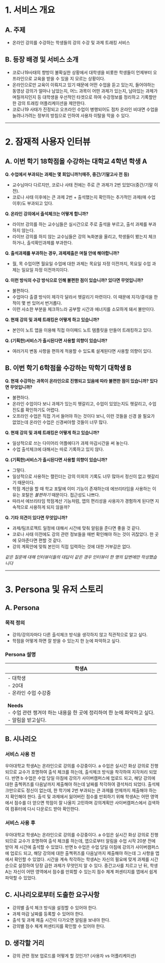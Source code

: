 # 1. 서비스 개요

## A. 주제

- 온라인 강의를 수강하는 학생들의 강의 수강 및 과제 트래킹 서비스

## B. 등장 배경 및 서비스 소개

- 코로나19사태의 향방이 불확실한 상황에서 대학생을 비롯한 학생들이 언제부터 오프라인으로 교육을 받을 수 있을 지 모르는 상황이다. 
- 온라인으로만 교육이 이뤄지고 있기 때문에 어떤 수업을 듣고 있는지, 들어야하는 동영상 강의가 얼마나 남았는지, 어느 과목이 어떤 과제가 있는지, 남아있는 과제가 며칠까지인지 등 대학생을 우선적인 타겟으로 하여 수강정보를 정리하고 기록할만한 강의 트래킹 어플리케이션을 제안한다.
- 코로나19 사태가 진정되고 오프라인 수업이 병행되어도 점차 온라인 비대면 수업을 늘려나가려는 정부의 방침으로 인하여 사용자 이탈을 막을 수 있다.

---
# 2. 잠재적 사용자 인터뷰

## A. 이번 학기 18학점을 수강하는 대학교 4학년 학생 A

**Q. 수업에서 부과되는 과제는 몇 회입니까?(매주, 중간/기말고사 전 등)**  
- 교수님마다 다르지만, 코로나 사태 전에는 주로 큰 과제가 2번 있었다(중간/기말 이전).
- 코로나 사태 이후에는 큰 과제 2번 + 출석했는지 확인하는 추가적인 과제(매 수업 이후)도 부과되고 있다.

**Q. 온라인 강의에서 출석체크는 어떻게 합니까?**
 - 라이브 강의를 하는 교수님들은 실시간으로 주로 출석을 부르고, 출석 과제를 부과하지 않는다.
 - 라이브 강의를 하지 않는 교수님들은 강의 녹화본을 올리고, 학생들이 봤는지 체크하거나, 출석확인과제를 부과한다.
 
**Q. 출석과제를 부과하는 경우, 과제제출은 며칠 안에 해야합니까?**
 - 월, 목 수업이면 월요일 수업에 대한 과제는 목요일 자정 이전까지, 목요일 수업 과제는 일요일 자정 이전까지이다.
 
**Q. 이런 방식의 수강 방식으로 인해 불편한 점이 있습니까? 있다면 무엇입니까?**
 - 불편하다. 
 - 수업마다 출결 방식이 제각각 달라서 헷갈리기 마련이다. 이 때문에 지각/결석을 한 적이 몇 번 있어서 번거롭다.
 - 이런 사소한 부분을 체크하느라 공부할 시간과 에너지를 소모하게 돼서 불만이다.

**Q. 현재 강의 및 과제 트래킹은 어떻게 하고 있습니까?**
 - 본인이 노트 앱을 이용해 직접 아이패드 노트 템플릿을 만들어 트래킹하고 있다.
 
**Q. (기획한)서비스가 출시된다면 사용할 의향이 있습니까?**
 - 여러가지 변동 사항을 편하게 적용할 수 있도록 설계된다면 사용할 의향이 있다.


## B. 이번 학기 6학점을 수강하는 막학기 대학생 B

**Q. 현재 수강하는 과목이 온라인으로 진행되고 있음에 따라 불편한 점이 있습니까? 있다면 무엇입니까?**
 - 불편하다.
 - 온라인 수업이다 보니 과제가 있는지 헷갈리고, 수업이 있었는지도 헷갈리고, 수업 진도를 확인하기도 어렵다.
 - 오프라인 수업은 직접 가서 들어야 하는 것이다 보니, 이런 것들을 신경 쓸 필요가 없었는데 온라인 수업은 신경써야할 것들이 너무 많다.
 
**Q. 현재 강의 및 과제 트래킹은 어떻게 하고 있습니까?**
 - 일상적으로 쓰는 다이어리 어플에다가 과제 마감시간을 써 놓는다.
 - 수업 출석체크에 대해서는 따로 기록하고 있지 않다.

**Q. (기획한)서비스가 출시된다면 사용할 의향이 있습니까?**
 - 그렇다.
 - 일상적으로 사용하는 캘린더는 강의 이외의 기록도 너무 많아서 정신이 없고 헷갈리기 때문이다.
 - 학점 계산을 할 때 학교 포탈에 이미 기능이 존재하는데 에브리타임을 사용하는 이유는 포탈은 *불편하기* 때문이다. 접근성도 나쁘다.
 - 따라서 에브리타임 학점계산 기능처럼, 앱의 편리성을 사용자가 경험하게 된다면 지속적으로 사용하게 되지 않을까?
 
**Q. 기타 의견이 있다면 무엇입니까?**
 - 과제/팀프로젝트 일정에 대해서 시간에 맞춰 알림을 준다면 좋을 것 같다.
 - 코로나 사태 이전에도 강의 관련 정보들을 매번 확인해야 하는 것이 귀찮았다. 한 곳에 모아준다면 편할 것 같다.
 - 강의 계획안에 맞춰 본인이 직접 입력하는 것에 대한 거부감은 없다.

*같은 질문에 대해 인터뷰이들의 대답이 같은 경우 인터뷰이 한 명의 답변에만 작성했습니다*


---

# 3. Persona 및 유저 스토리

## A. Persona

### 목적 정의

 - 강의/강의자마다 다른 출석체크 방식을 생각하지 않고 직관적으로 알고 싶다.
 - 학점을 어떻게 하면 잘 받을 수 있는지 한 눈에 파악하고 싶다.

### Persona 설명

| 학생A                                                        |
| ------------------------------------------------------------ |
| - 대학생<br />- 20대<br />- 온라인 수업 수강중<br /><br />**Needs**<br />- 수업 관련 챙겨야 하는 내용을 한 곳에 정리하여 한 눈에 파악하고 싶다.<br />- 알림을 받고싶다.<br /> |

## B. 시나리오

### 서비스 사용 전

우아대학교 학생A는 온라인으로 강의를 수강중이다. a 수업은 실시간 화상 강의로 진행되므로 교수가 호명하여 출석 체크를 하는데, 출석체크 방식을 착각하여 지각처리 되었다. 반면 b 수업은 수업 당일 아침에 강의가 사이버캠퍼스에 업로드 되고, 해당 강의에 대한 출첵퀴즈를 다음날까지 제출해야 하는데 날짜를 착각하여 결석처리 되었다. 출석체크만으로도 정신이 없는데, 한 학기에 2번 부과되는 큰 과제를 언제까지 제출해야 하는지 확인해야 한다. 출석 및 과제에서 잃어버린 점수를 만회하기 위해 학생A는 어떤 영역에서 점수를 더 얻으면 학점이 잘 나올지 고민하며 강의계획안 사이버캠퍼스에서 검색하여 컴퓨터에 다시 다운로드 받아 확인한다. 

### 서비스 사용 후

우아대학교 학생A는 온라인으로 강의를 수강중이다. a 수업은 실시간 화상 강의로 진행되므로 교수가 호명하여 출석 체크를 하는데, 앱으로부터 알림을 수업 시작 20분 전에 받아 제 시간에 출석할 수 있었다. 반면 b 수업은 수업 당일 아침에 강의가 사이버캠퍼스에 업로드 되고, 해당 강의에 대한 출첵퀴즈를 다음날까지 제출해야 하는데 그 사항을 앱에서 확인할 수 있었다. 시간을 계속 착각하는 학생A는 자신의 필요에 맞게 과제를 시간순으로 설정하여 당장 급한 과제가 무엇인지 알 수 있다. 중간고사를 치르고 난 뒤, 학생A는 자신이 어떤 영역에서 점수를 만회할 수 있는지 점수 체계 퍼센티지를 앱에서 쉽게 파악할 수 있었다. 



## C. 시나리오로부터 도출한 요구사항

- 강의별 출석 체크 방식을 설정할 수 있어야 한다.
- 과제 마감 날짜를 등록할 수 있어야 한다.
- 출석 및 과제 제출 시간이 다가오면 알림을 보내야 한다.
- 강의별 점수 체계 퍼센티지를 확인할 수 있어야 한다. 

## D. 생각할 거리

 - 강의 관련 정보 업로드를 어떻게 할 것인가? (사용자 vs 어플리케이션)

